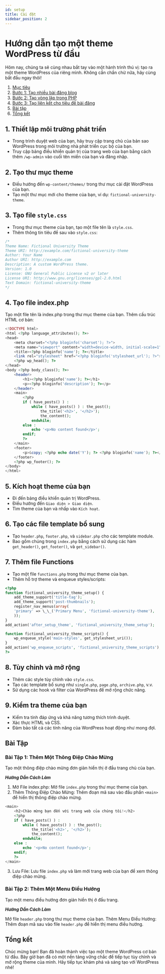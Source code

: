 ```yaml
---
id: setup
title: Cài đặt
sidebar_position: 2
---
```


# Hướng dẫn tạo một theme WordPress từ đầu

Hôm nay, chúng ta sẽ cùng nhau bắt tay vào một hành trình thú vị: tạo ra một theme WordPress của riêng mình. Không cần chần chừ nữa, hãy cùng bắt đầu ngay thôi!

1. [Mục tiêu](#mục-tiêu)
2. [Bước 1: Tạo nhiều bài đăng blog](#bước-1-tạo-nhiều-bài-đăng-blog)
3. [Bước 2: Tạo vòng lặp trong PHP](#bước-2-tạo-vòng-lặp-trong-php)
4. [Bước 3: Tạo liên kết cho tiêu đề bài đăng](#bước-3-tạo-liên-kết-cho-tiêu-đề-bài-đăng)
5. [Bài tập](#bài-tập)
6. [Tổng kết](#tổng-kết)

## 1. Thiết lập môi trường phát triển

-   Trong trình duyệt web của bạn, hãy truy cập trang chủ của bản sao WordPress trong môi trường nhà phát triển cục bộ của bạn.
-   Truy cập bảng điều khiển quản trị của trang web của bạn bằng cách thêm `/wp-admin` vào cuối tên miền của bạn và đăng nhập.

## 2. Tạo thư mục theme

-   Điều hướng đến `wp-content/themes/` trong thư mục cài đặt WordPress của bạn.
-   Tạo một thư mục mới cho theme của bạn, ví dụ: `fictional-university-theme`.

## 3. Tạo file `style.css`

-   Trong thư mục theme của bạn, tạo một file tên là `style.css`.
-   Thêm thông tin tiêu đề sau vào `style.css`:

```css
/*
Theme Name: Fictional University Theme
Theme URI: http://example.com/fictional-university-theme
Author: Your Name
Author URI: http://example.com
Description: A custom WordPress theme.
Version: 1.0
License: GNU General Public License v2 or later
License URI: http://www.gnu.org/licenses/gpl-2.0.html
Text Domain: fictional-university-theme
*/
```

## 4. Tạo file index.php

Tạo một file tên là index.php trong thư mục theme của bạn.
Thêm cấu trúc HTML cơ bản:

```php
<!DOCTYPE html>
<html <?php language_attributes(); ?>>
<head>
    <meta charset="<?php bloginfo('charset'); ?>">
    <meta name="viewport" content="width=device-width, initial-scale=1">
    <title><?php bloginfo('name'); ?></title>
    <link rel="stylesheet" href="<?php bloginfo('stylesheet_url'); ?>">
    <?php wp_head(); ?>
</head>
<body <?php body_class(); ?>>
    <header>
        <h1><?php bloginfo('name'); ?></h1>
        <p><?php bloginfo('description'); ?></p>
    </header>
    <main>
        <?php
        if ( have_posts() ) :
            while ( have_posts() ) : the_post();
                the_title('<h2>', '</h2>');
                the_content();
            endwhile;
        else :
            echo '<p>No content found</p>';
        endif;
        ?>
    </main>
    <footer>
        <p>&copy; <?php echo date('Y'); ?> <?php bloginfo('name'); ?></p>
    </footer>
    <?php wp_footer(); ?>
</body>
</html>
```

## 5. Kích hoạt theme của bạn

-   Đi đến bảng điều khiển quản trị WordPress.
-   Điều hướng đến `Giao diện > Giao diện`.
-   Tìm theme của bạn và nhấp vào `Kích hoạt`.

## 6. Tạo các file template bổ sung

-   Tạo `header.php`, `footer.php`, và `sidebar.php` cho các template module.
-   Bao gồm chúng trong `index.php` bằng cách sử dụng các hàm `get_header()`, `get_footer()`, và `get_sidebar()`.

## 7. Thêm file Functions

-   Tạo một file `functions.php` trong thư mục theme của bạn.
-   Thêm hỗ trợ theme và enqueue styles/scripts:

```php
<?php
function fictional_university_theme_setup() {
    add_theme_support('title-tag');
    add_theme_support('post-thumbnails');
    register_nav_menus(array(
    'primary' => \_\_('Primary Menu', 'fictional-university-theme'),
    ));
}
add_action('after_setup_theme', 'fictional_university_theme_setup');

function fictional_university_theme_scripts() {
    wp_enqueue_style('main-styles', get_stylesheet_uri());
}
add_action('wp_enqueue_scripts', 'fictional_university_theme_scripts');
?>
```

## 8. Tùy chỉnh và mở rộng

-   Thêm các style tùy chỉnh vào `style.css`.
-   Tạo các template bổ sung như `single.php`, `page.php`, `archive.php`, v.v.
-   Sử dụng các hook và filter của WordPress để mở rộng chức năng.

## 9. Kiểm tra theme của bạn

-   Kiểm tra tính đáp ứng và khả năng tương thích trình duyệt.
-   Xác thực HTML và CSS.
-   Đảm bảo tất cả các tính năng của WordPress hoạt động như mong đợi.

## Bài Tập

### Bài Tập 1: Thêm Một Thông Điệp Chào Mừng

Tạo một thông điệp chào mừng đơn giản hiển thị ở đầu trang chủ của bạn.

**_Hướng Dẫn Cách Làm_**

1. Mở File index.php: Mở file `index.php` trong thư mục theme của bạn.
2. Thêm Thông Điệp Chào Mừng: Thêm đoạn mã sau vào đầu phần `<main>` để hiển thị thông điệp chào mừng.

```php
<main>
    <h2>Chào mừng bạn đến với trang web của chúng tôi!</h2>
    <?php
    if ( have_posts() ) :
        while ( have_posts() ) : the_post();
            the_title('<h2>', '</h2>');
            the_content();
        endwhile;
    else :
        echo '<p>No content found</p>';
    endif;
    ?>
</main>
```

3. Lưu File: Lưu file `index.php` và làm mới trang web của bạn để xem thông điệp chào mừng.

### Bài Tập 2: Thêm Một Menu Điều Hướng

Tạo một menu điều hướng đơn giản hiển thị ở đầu trang.

**_Hướng Dẫn Cách Làm_**

Mở file `header.php` trong thư mục theme của bạn.
Thêm Menu Điều Hướng: Thêm đoạn mã sau vào file `header.php` để hiển thị menu điều hướng.

## Tổng kết

Chúc mừng bạn! Bạn đã hoàn thành việc tạo một theme WordPress cơ bản từ đầu. Bây giờ bạn đã có một nền tảng vững chắc để tiếp tục tùy chỉnh và mở rộng theme của mình. Hãy tiếp tục khám phá và sáng tạo với WordPress nhé!
